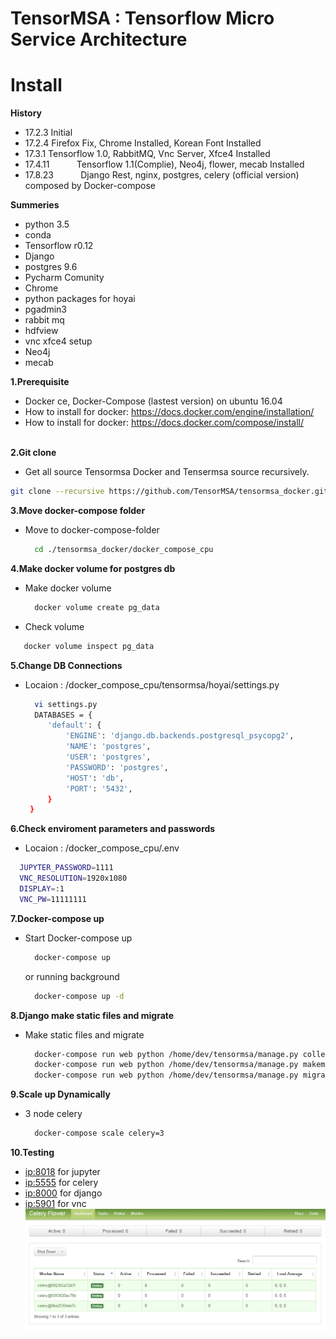 # TensorMSA : Tensorflow Micro Service Architecture


# Install

<b>History</b> </br>
 - 17.2.3             Initial</br>
 - 17.2.4             Firefox Fix, Chrome Installed, Korean Font Installed</br>
 - 17.3.1             Tensorflow 1.0, RabbitMQ, Vnc Server, Xfce4 Installed  </br>
 - 17.4.11            Tensorflow 1.1(Complie), Neo4j, flower, mecab Installed   </br>
 - 17.8.23            Django Rest, nginx, postgres, celery (official version) composed by Docker-compose</br>

<b>Summeries</b> </br>
 - python 3.5
 - conda
 - Tensorflow r0.12
 - Django
 - postgres 9.6
 - Pycharm Comunity 
 - Chrome
 - python packages for hoyai
 - pgadmin3
 - rabbit mq
 - hdfview
 - vnc xfce4 setup
 - Neo4j
 - mecab</br>
 
   
<b>1.Prerequisite </b> </br>
 - Docker ce, Docker-Compose (lastest version) on ubuntu 16.04</br>
 - How to install for docker: https://docs.docker.com/engine/installation/ <br>
 - How to install for docker: https://docs.docker.com/compose/install/ <br>
   
   
<b>2.Git clone  </b> </br>
 - Get all source Tensormsa Docker and Tensermsa source recursively.
 ```bash
 git clone --recursive https://github.com/TensorMSA/tensormsa_docker.git
 ```
    
<b>3.Move docker-compose folder </b> </br>
- Move to docker-compose-folder
   ```bash
     cd ./tensormsa_docker/docker_compose_cpu
   ```
   
<b>4.Make docker volume for postgres db </b> </br>
- Make docker volume
   ```bash
     docker volume create pg_data
   ```
- Check volume
 ```bash
    docker volume inspect pg_data
 ```

<b>5.Change DB Connections  </b> </br>
- Locaion : /docker_compose_cpu/tensormsa/hoyai/settings.py
   ```bash
     vi settings.py
     DATABASES = {
        'default': {
            'ENGINE': 'django.db.backends.postgresql_psycopg2',
            'NAME': 'postgres',
            'USER': 'postgres',
            'PASSWORD': 'postgres',
            'HOST': 'db',
            'PORT': '5432',
        }
    }
   ```
<b>6.Check enviroment parameters and passwords  </b> </br>
- Locaion : /docker_compose_cpu/.env
```bash
  JUPYTER_PASSWORD=1111
  VNC_RESOLUTION=1920x1080
  DISPLAY=:1
  VNC_PW=11111111
```

<b>7.Docker-compose up </b> </br>
- Start Docker-compose up
   ```bash
     docker-compose up 
   ```
   or running background
   ```bash
     docker-compose up -d
   ```
   
<b>8.Django make static files and migrate </b> </br>
- Make static files and migrate
   ```bash
     docker-compose run web python /home/dev/tensormsa/manage.py collectstatic
     docker-compose run web python /home/dev/tensormsa/manage.py makemigrations
     docker-compose run web python /home/dev/tensormsa/manage.py migrate
   ```

   
<b>9.Scale up Dynamically </b> </br>
- 3 node celery
   ```bash
     docker-compose scale celery=3
   ```
   
   
<b>10.Testing </b> </br>
- <ip:8018> for jupyter
- <ip:5555> for celery
- <ip:8000> for django
- <ip:5901> for vnc
![celery](./img/celery.jpg)
